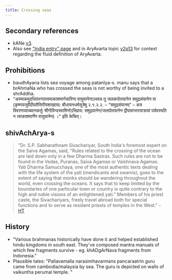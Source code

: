 ```yaml
---
title: Crossing seas
---
```


## Secondary references
- kANe [v3](https://archive.org/stream/HistoryOfDharmasastraancientAndMediaevalReligiousAndCivilLawV.3/Kane_A-History-of-Dharmasastra-v3_1946#page/n979/mode/2up).
- Also see ["India entry" page](../ethnic-shifts/Arya-consolidation/)  and in AryAvarta topic [v2p13](https://archive.org/stream/HistoryOfDharmasastraancientAndMediaevalReligiousAndCivilLawV.2.1/Kane_A-History-of-Dharmasastra-v2-1_1941#page/n69/mode/2up) for context regarding the fluid definition of AryAvarta.

## Prohibitions
- baudhAyana lists sea voyage among patanIya-s. manu says that a brAhmaNa who has crossed the seas is not worthy of being invited to a shrAddha.
- "अस्माकमुदधिपारगतत्वमाकाशमार्गचारिणा वायुयानेनाऽभवन्न तु जलकपोतयानेन समुद्रसंयानेन वा  (कृष्णयजुर्वेदीयतैत्तिरीयशाखाया: बौधायनधर्मसूत्रेषु २.१.२.२. – “समुद्रसंयानम्” – अत्र विवरणव्याख्यानकर्तुः श्रीगोविन्दस्वामिनोऽभिप्राय: समुद्रयानेन/जलपोतयानेन द्वीपावान्तरयात्रायां पर्यवस्यति न त्वाकाशमार्गेण वायुयानेन) ।" इति केचित्।

## shivAchArya-s
> "Dr. S.P. Sabharathnam Sivachariyar, South India's foremost expert on the Saiva Agamas, said, "Rules related to the crossing of the ocean are laid down only in a few Dharma Sastras. Such rules are not to be found in the Vedas, Puranas, Saiva Agamas or Vaishnava Agamas. Yati Dharma Samucchaya, one of the most authentic texts dealing with the life system of the yati (mendicants and swamis), goes to the extent of saying that monks should be wandering throughout the world, even crossing the oceans. It says that to keep limited by the boundaries of one particular town or country is quite contrary to the high and noble visions of an enlightened yati." Members of his priest caste, the Sivachariyars, freely travel abroad both for special functions and to serve as resident priests of temples in the West." - [HT](https://www.hinduismtoday.com/modules/smartsection/item.php?itemid=3065)

## History
- "Various brahmanas historically have done it and helped established hindu kingdoms in south east. They've composed mantra manuals of which few fragments survive - eg. khADgArNava fragments from Indonesia."
- Plausible tales: "Pallavamalla narasimhavarmans pancaraatrin guru came from cambodia/malaysia by sea. The guru is depicted on walls of vaikuntha perumal temple. "
